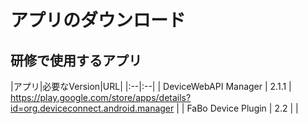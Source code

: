 # アプリのダウンロード

## 研修で使用するアプリ

|アプリ|必要なVersion|URL|
|:--|:--|
| DeviceWebAPI Manager | 2.1.1 | https://play.google.com/store/apps/details?id=org.deviceconnect.android.manager |
| FaBo Device Plugin | 2.2 |  |
